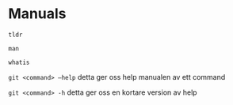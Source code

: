 # Manuals

`tldr`

`man`

`whatis`

`git <command> —help` detta ger oss help manualen av ett command

`git <command> -h` detta ger oss en kortare version av help
